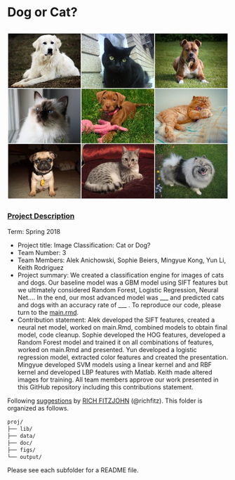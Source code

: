 
# Dog or Cat?
![image](./figs/catdog.jpg)
----

### [Project Description](./doc/project2_desc.md)

Term: Spring 2018

+ Project title: Image Classification: Cat or Dog?
+ Team Number: 3
+ Team Members: Alek Anichowski, Sophie Beiers, Mingyue Kong, Yun Li, Keith Rodriguez
+ Project summary: We created a classification engine for images of cats and dogs. Our baseline model was a GBM model using SIFT features but we ultimately considered Random Forest, Logistic Regression, Neural Net.... In the end, our most advanced model was ___ and predicted cats and dogs with an accuracy rate of ___ .  To reproduce our code, please turn to the [main.rmd](./doc/main.Rmd).
+ Contribution statement: Alek developed the SIFT features, created a neural net model, worked on main.Rmd, combined models to obtain final model, code cleanup. Sophie developed the HOG features, developed a Random Forest model and trained it on all combinations of features, worked on main.Rmd and presented. Yun developed a logistic regression model, extracted color features and created the presentation. Mingyue developed SVM models using a linear kernel and and RBF kernel and developed LBP features with Matlab. Keith made altered images for training. All team members approve our work presented in this GitHub repository including this contributions statement.

Following [suggestions](http://nicercode.github.io/blog/2013-04-05-projects/) by [RICH FITZJOHN](http://nicercode.github.io/about/#Team) (@richfitz). This folder is organized as follows.

```
proj/
├── lib/
├── data/
├── doc/
├── figs/
└── output/
```

Please see each subfolder for a README file.
